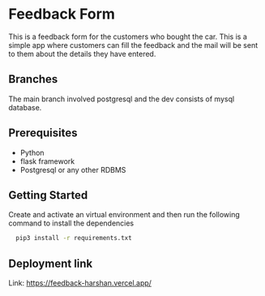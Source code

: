 # Feedback Form
This is a feedback form for the customers who bought the car. This is a simple app where customers can fill the feedback and the mail will be sent to them about the details they have entered.

## Branches
The main branch involved postgresql and the dev consists of mysql database.

## Prerequisites
* Python  
* flask framework
* Postgresql or any other RDBMS

##  Getting Started
Create and activate an virtual environment and then run the following command to install the dependencies
```bash
  pip3 install -r requirements.txt
```

## Deployment link
Link: https://feedback-harshan.vercel.app/



